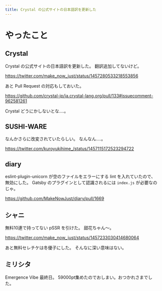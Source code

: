 ```yaml
---
title: Crystal の公式サイトの日本語訳を更新した
---
```


# やったこと

## Crystal

Crystal の公式サイトの日本語訳を更新した。
翻訳追加してないけど。

<https://twitter.com/make_now_just/status/1457280533218553856>

あと Pull Request の対応もしておいた。

<https://github.com/crystal-jp/ja.crystal-lang.org/pull/133#issuecomment-962581261>

Crystal どうにかしないとな‥‥。

## SUSHI-WARE

なんかさらに改変されていたらしい。
なんなん‥‥。

<https://twitter.com/kuroyukihime_/status/1457115172523294722>

## diary

eslint-plugin-unicorn が空のファイルをエラーにする lint を入れていたので、無効にした。
Gatsby のプラグインとして認識されるには `index.js` が必要なのじゃ。

<https://github.com/MakeNowJust/diary/pull/1669>

## シャニ

無料10連で持ってない pSSR を引けた。
甜花ちゃん〜。

<https://twitter.com/make_now_just/status/1457233030414680064>

あと無料セレチケは冬優子にした。
そんなに深い意味はない。

## ミリシタ

Emergence Vibe 最終日。
59000pt集めたのでおしまい。おつかれさまでした。
